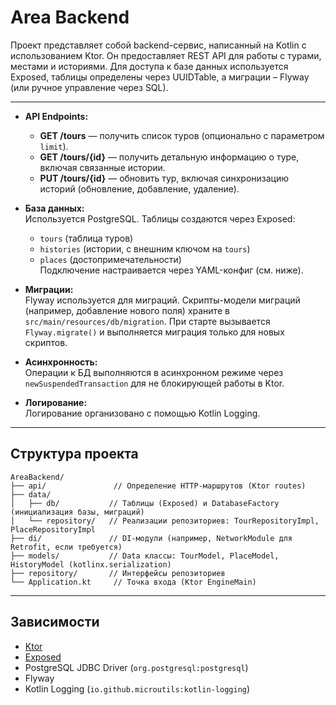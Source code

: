 # Area Backend

Проект представляет собой backend-сервис, написанный на Kotlin с использованием Ktor. Он предоставляет REST API для работы с турами, местами и историями. Для доступа к базе данных используется Exposed, таблицы определены через UUIDTable, а миграции – Flyway (или ручное управление через SQL).  

---

- **API Endpoints:**  
  - **GET /tours** — получить список туров (опционально с параметром `limit`).  
  - **GET /tours/{id}** — получить детальную информацию о туре, включая связанные истории.  
  - **PUT /tours/{id}** — обновить тур, включая синхронизацию историй (обновление, добавление, удаление).

- **База данных:**  
  Используется PostgreSQL. Таблицы создаются через Exposed:  
  - `tours` (таблица туров)  
  - `histories` (истории, с внешним ключом на `tours`)  
  - `places` (достопримечательности)  
  Подключение настраивается через YAML-конфиг (см. ниже).

- **Миграции:**  
  Flyway используется для миграций. Скрипты-модели миграций (например, добавление нового поля) храните в `src/main/resources/db/migration`. При старте вызывается `Flyway.migrate()` и выполняется миграция только для новых скриптов.

- **Асинхронность:**  
  Операции к БД выполняются в асинхронном режиме через `newSuspendedTransaction` для не блокирующей работы в Ktor.

- **Логирование:**  
  Логирование организовано с помощью Kotlin Logging.

---

## Структура проекта

```
AreaBackend/
├── api/               // Определение HTTP-маршрутов (Ktor routes)
├── data/
│   ├── db/           // Таблицы (Exposed) и DatabaseFactory (инициализация базы, миграций)
│   └── repository/   // Реализации репозиториев: TourRepositoryImpl, PlaceRepositoryImpl
├── di/               // DI-модули (например, NetworkModule для Retrofit, если требуется)
├── models/           // Data классы: TourModel, PlaceModel, HistoryModel (kotlinx.serialization)
├── repository/       // Интерфейсы репозиториев
└── Application.kt     // Точка входа (Ktor EngineMain)
```

---

## Зависимости

- [Ktor](https://ktor.io)  
- [Exposed](https://github.com/JetBrains/Exposed)  
- PostgreSQL JDBC Driver (`org.postgresql:postgresql`)  
- Flyway
- Kotlin Logging (`io.github.microutils:kotlin-logging`)
